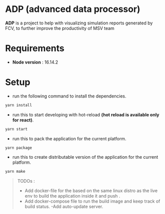 # ADP (advanced data processor)

**ADP** is a project to help with visualizing simulation reports generated by FCV, to further improve the productivity of MSV team

# Requirements

- **Node version** : 16.14.2

# Setup

- run the following command to install the dependencies.

```bash
yarn install
```

- run this to start developing with hot-reload **(hot reload is available only for react)**.

```bash
yarn start
```

- run this to pack the application for the current platform.

```bash
yarn package
```

- run this to create distributable version of the application for the current platform.

```bash
yarn make
```

> TODOs :
>
> - Add docker-file for the based on the same linux distro as the live env to build the application inside it and push .
> - Add docker-compose file to run the build image and keep track of build status.
> -Add auto-update server.
>
